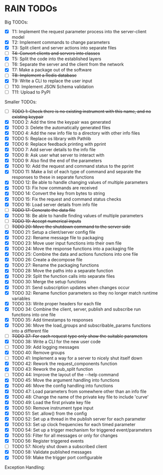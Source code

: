 # RAIN TODOs

Big TODOs:
- [x] T1: Implement the request parameter process into the server-client model
- [x] T2: Implement commands to change parameters
- [x] T3: Split client and server actions into separate files
- [ ] ~~T4: Convert clients and servers into classes~~
- [x] T5: Split the code into the established layers
- [ ] T6: Separate the server and the client from the network
- [x] T7: Make a package out of the software
- [ ] ~~T8: Implement a Redis database~~
- [x] T9: Write a CLI to replace the user input
- [ ] T10: Implement JSON Schema validation
- [ ] T11: Upload to PyPI

Smaller TODOs:
- [ ] ~~TODO 1: Check there is no existing instrument with this name, and no existing keypair~~
- [x] TODO 2: Add the time the keypair was generated
- [x] TODO 3: Delete the automatically generated files
- [x] TODO 4: Add the new info file to a directory with other info files
- [x] TODO 5: Replace os library with Pathlib
- [x] TODO 6: Replace feedback printing with pprint
- [x] TODO 7: Add server details to the info file
- [x] TODO 8: Ask user what server to interact with
- [x] TODO 9: Also find the end of the parameters
- [x] TODO 10: Add the request and command status to the pprint
- [x] TODO 11: Make a list of each type of command and separate the responses to these in separate functions
- [x] TODO 12: Be able to handle changing values of multiple parameters
- [x] TODO 13: Fix how commands are received
- [x] TODO 14: Convert the key from bytes to string
- [x] TODO 15: Fix the request and command status checks
- [x] TODO 16: Load server details from info file
- [ ] ~~TODO 17: Generate the data file~~
- [x] TODO 18: Be able to handle finding values of multiple parameters
- [ ] ~~TODO 19: Accept numerical inputs~~
- [ ] ~~TODO 20: Move the shutdown command to the server side~~
- [x] TODO 21: Setup a client/server config file
- [x] TODO 22: Rename message file to packaging
- [x] TODO 23: Move user input functions into their own file
- [x] TODO 24: Move the response functions into a packaging file
- [x] TODO 25: Combine the data and actions functions into one file
- [x] TODO 26: Create a decompose file
- [x] TODO 27: Rename the packaging functions
- [x] TODO 28: Move the paths into a separate function
- [x] TODO 29: Split the function calls into separate files
- [x] TODO 30: Merge the setup functions
- [x] TODO 31: Send subscription updates when changes occur
- [x] TODO 32: Rename function parameters so they no longer match runtime variables
- [x] TODO 33: Write proper headers for each file
- [x] TODO 34: Combine the client, server, publish and subscribe run functions into one file
- [x] TODO 35: Add timestamps to responses
- [x] TODO 36: Move the load_groups and subscribable_params functions into a different file
- [ ] ~~TODO 37: For each request type only show the suitable parameters~~
- [x] TODO 38: Write a CLI for the new user code
- [ ] TODO 39: Add logging messages
- [x] TODO 40: Remove groups
- [ ] TODO 41: Implement a way for a server to nicely shut itself down
- [x] TODO 42: Rework the request_components function
- [x] TODO 43: Rework the pub_split function
- [ ] TODO 44: Improve the layout of the --help command
- [x] TODO 45: Move the argument handling into functions
- [x] TODO 46: Move the config handling into functions
- [x] TODO 47: Load parameters from somewhere other than an info file
- [x] TODO 48: Change the name of the private key file to include 'curve'
- [x] TODO 49: Load the first private key file
- [x] TODO 50: Remove instrument type input
- [x] TODO 51: Set .allow() from the config
- [x] TODO 52: Set up a thread in the publish server for each parameter
- [x] TODO 53: Set up clock frequencies for each timed parameter
- [x] TODO 54: Set up a trigger mechanism for triggered event/parameters
- [x] TODO 55: Filter for all messages or only for changes
- [x] TODO 56: Register triggered events
- [ ] TODO 57: Nicely shut down a subscribed client
- [x] TODO 58: Validate published messages
- [x] TODO 59: Make the trigger port configurable

Exception Handling:
